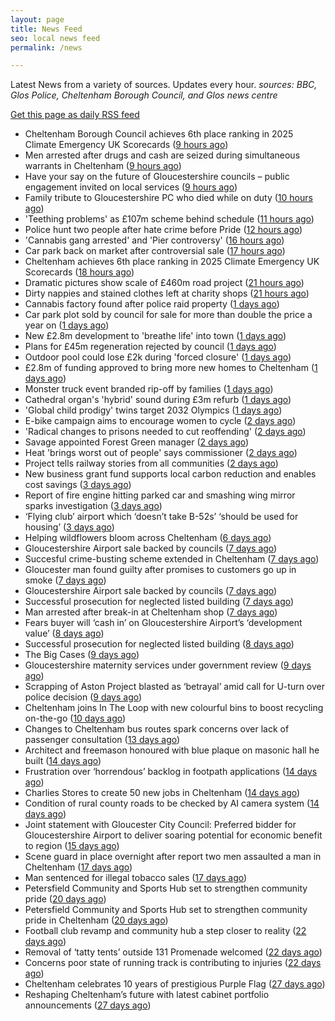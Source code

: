 ```yaml
---
layout: page
title: News Feed
seo: local news feed
permalink: /news

---
```


Latest News from a variety of sources. Updates every hour.
_sources: BBC, Glos Police, Cheltenham Borough Council, and Glos news centre_

[Get this page as daily RSS feed](/daily.rss)

<!-- news_marker starts -->
- Cheltenham Borough Council achieves 6th place ranking in 2025 Climate Emergency UK Scorecards ([9 hours ago](https://gloucesternewscentre.co.uk/cheltenham-borough-council-achieves-6th-place-ranking-in-2025-climate-emergency-uk-scorecards/))
- Men arrested after drugs and cash are seized during simultaneous warrants in Cheltenham ([9 hours ago](https://gloucesternewscentre.co.uk/men-arrested-after-drugs-and-cash-are-seized-during-simultaneous-warrants-in-cheltenham/))
- Have your say on the future of Gloucestershire councils – public engagement invited on local services ([9 hours ago](https://gloucesternewscentre.co.uk/have-your-say-on-the-future-of-gloucestershire-councils-public-engagement-invited-on-local-services/))
- Family tribute to Gloucestershire PC who died while on duty ([10 hours ago](https://gloucesternewscentre.co.uk/family-tribute-to-gloucestershire-pc-who-died-while-on-duty/))
- 'Teething problems' as £107m scheme behind schedule ([11 hours ago](https://www.bbc.com/news/articles/cx2kxwerelzo))
- Police hunt two people after hate crime before Pride ([12 hours ago](https://www.bbc.com/news/articles/c2ezn0d8d8do))
- 'Cannabis gang arrested' and 'Pier controversy' ([16 hours ago](https://www.bbc.com/news/articles/c2le7qgd5zzo))
- Car park back on market after controversial sale ([17 hours ago](https://www.bbc.com/news/articles/czxwp0gxxy3o))
- Cheltenham achieves 6th place ranking in 2025 Climate Emergency UK Scorecards ([18 hours ago](https://www.cheltenham.gov.uk/news/article/3028/cheltenham_achieves_6th_place_ranking_in_2025_climate_emergency_uk_scorecards))
- Dramatic pictures show scale of £460m road project ([21 hours ago](https://www.bbc.com/news/articles/c20wwle56gqo))
- Dirty nappies and stained clothes left at charity shops ([21 hours ago](https://www.bbc.com/news/articles/cy5w35506zko))
- Cannabis factory found after police raid property ([1 days ago](https://www.bbc.com/news/articles/cx2jxv80022o))
- Car park plot sold by council for sale for more than double the price a year on ([1 days ago](https://gloucesternewscentre.co.uk/car-park-plot-sold-by-council-for-sale-for-more-than-double-the-price-a-year-on/))
- New £2.8m development to 'breathe life' into town ([1 days ago](https://www.bbc.com/news/articles/cvg8n8djp0no))
- Plans for £45m regeneration rejected by council ([1 days ago](https://www.bbc.com/news/articles/ckg3jn2207ro))
- Outdoor pool could lose £2k during 'forced closure' ([1 days ago](https://www.bbc.com/news/articles/cvg885vxldgo))
- £2.8m of funding approved to bring more new homes to Cheltenham ([1 days ago](https://www.cheltenham.gov.uk/news/article/3027/28m_of_funding_approved_to_bring_more_new_homes_to_cheltenham))
- Monster truck event branded rip-off by families ([1 days ago](https://www.bbc.com/news/articles/c4gdmy874q4o))
- Cathedral organ's 'hybrid' sound during £3m refurb ([1 days ago](https://www.bbc.com/news/articles/cy4nngn7pgxo))
- 'Global child prodigy' twins target 2032 Olympics ([1 days ago](https://www.bbc.com/news/articles/c0k7x723zr1o))
- E-bike campaign aims to encourage women to cycle ([2 days ago](https://www.bbc.com/news/articles/c9w11l9y7qno))
- 'Radical changes to prisons needed to cut reoffending' ([2 days ago](https://www.bbc.com/news/articles/cm2zz75v286o))
- Savage appointed Forest Green manager ([2 days ago](https://www.bbc.com/sport/football/articles/cgjg551p8ejo))
- Heat 'brings worst out of people' says commissioner ([2 days ago](https://www.bbc.com/news/articles/ckgjjx0ypwpo))
- Project tells railway stories from all communities ([2 days ago](https://www.bbc.com/news/articles/c0l4z258kypo))
- New business grant fund supports local carbon reduction and enables cost savings ([3 days ago](https://www.cheltenham.gov.uk/news/article/3026/new_business_grant_fund_supports_local_carbon_reduction_and_enables_cost_savings))
- Report of fire engine hitting parked car and smashing wing mirror sparks investigation ([3 days ago](https://gloucesternewscentre.co.uk/report-of-fire-engine-hitting-parked-car-and-smashing-wing-mirror-sparks-investigation/))
- ‘Flying club’ airport which ‘doesn’t take B-52s’ ‘should be used for housing’ ([3 days ago](https://gloucesternewscentre.co.uk/flying-club-airport-which-doesnt-take-b-52s-should-be-used-for-housing/))
- Helping wildflowers bloom across Cheltenham ([6 days ago](https://www.cheltenham.gov.uk/news/article/3025/helping_wildflowers_bloom_across_cheltenham))
- Gloucestershire Airport sale backed by councils ([7 days ago](https://gloucesternewscentre.co.uk/gloucestershire-airport-sale-backed-by-councils/))
- Succesful crime-busting scheme extended in Cheltenham ([7 days ago](https://gloucesternewscentre.co.uk/succesful-crime-busting-scheme-extended-in-cheltenham/))
- Gloucester man found guilty after promises to customers go up in smoke ([7 days ago](https://gloucesternewscentre.co.uk/gloucester-man-found-guilty-after-promises-to-customers-go-up-in-smoke/))
- Gloucestershire Airport sale backed by councils ([7 days ago](https://www.cheltenham.gov.uk/news/article/3024/gloucestershire_airport_sale_backed_by_councils))
- Successful prosecution for neglected listed building ([7 days ago](https://gloucesternewscentre.co.uk/successful-prosecution-for-neglected-listed-building/))
- Man arrested after break-in at Cheltenham shop ([7 days ago](https://gloucesternewscentre.co.uk/man-arrested-after-break-in-at-cheltenham-shop/))
- Fears buyer will ‘cash in’ on Gloucestershire Airport’s ‘development value’ ([8 days ago](https://gloucesternewscentre.co.uk/fears-buyer-will-cash-in-on-gloucestershire-airports-development-value/))
- Successful prosecution for neglected listed building ([8 days ago](https://www.cheltenham.gov.uk/news/article/3023/successful_prosecution_for_neglected_listed_building))
- The Big Cases ([9 days ago](https://www.bbc.co.uk/iplayer/episode/m001z7w2))
- Gloucestershire maternity services under government review ([9 days ago](https://www.bbc.co.uk/sounds/play/p0ll39jx))
- Scrapping of Aston Project blasted as ‘betrayal’ amid call for U-turn over police decision ([9 days ago](https://gloucesternewscentre.co.uk/scrapping-of-aston-project-blasted-as-betrayal-amid-call-for-u-turn-over-police-decision/))
- Cheltenham joins In The Loop with new colourful bins to boost recycling on-the-go ([10 days ago](https://www.cheltenham.gov.uk/news/article/3022/cheltenham_joins_in_the_loop_with_new_colourful_bins_to_boost_recycling_on-the-go))
- Changes to Cheltenham bus routes spark concerns over lack of passenger consultation ([13 days ago](https://gloucesternewscentre.co.uk/changes-to-cheltenham-bus-routes-spark-concerns-over-lack-of-passenger-consultation/))
- Architect and freemason honoured with blue plaque on masonic hall he built ([14 days ago](https://gloucesternewscentre.co.uk/architect-and-freemason-honoured-with-blue-plaque-on-masonic-hall-he-built/))
- Frustration over ‘horrendous’ backlog in footpath applications ([14 days ago](https://gloucesternewscentre.co.uk/frustration-over-horrendous-backlog-in-footpath-applications/))
- Charlies Stores to create 50 new jobs in Cheltenham ([14 days ago](https://gloucesternewscentre.co.uk/charlies-stores-to-create-50-new-jobs-in-cheltenham/))
- Condition of rural county roads to be checked by AI camera system ([14 days ago](https://gloucesternewscentre.co.uk/condition-of-rural-county-roads-to-be-checked-by-ai-camera-system/))
- Joint statement with Gloucester City Council: Preferred bidder for Gloucestershire Airport to deliver soaring potential for economic benefit to region ([15 days ago](https://www.cheltenham.gov.uk/news/article/3021/joint_statement_with_gloucester_city_council_preferred_bidder_for_gloucestershire_airport_to_deliver_soaring_potential_for_economic_benefit_to_region))
- Scene guard in place overnight after report two men assaulted a man in Cheltenham ([17 days ago](https://gloucesternewscentre.co.uk/scene-guard-in-place-overnight-after-report-two-men-assaulted-a-man-in-cheltenham/))
- Man sentenced for illegal tobacco sales ([17 days ago](https://gloucesternewscentre.co.uk/man-sentenced-for-illegal-tobacco-sales/))
- Petersfield Community and Sports Hub set to strengthen community pride ([20 days ago](https://gloucesternewscentre.co.uk/petersfield-community-and-sports-hub-set-to-strengthen-community-pride/))
- Petersfield Community and Sports Hub set to strengthen community pride in Cheltenham ([20 days ago](https://www.cheltenham.gov.uk/news/article/3020/petersfield_community_and_sports_hub_set_to_strengthen_community_pride_in_cheltenham))
- Football club revamp and community hub a step closer to reality ([22 days ago](https://gloucesternewscentre.co.uk/football-club-revamp-and-community-hub-a-step-closer-to-reality/))
- Removal of ‘tatty tents’ outside 131 Promenade welcomed ([22 days ago](https://gloucesternewscentre.co.uk/removal-of-tatty-tents-outside-131-promenade-welcomed/))
- Concerns poor state of running track is contributing to injuries ([22 days ago](https://gloucesternewscentre.co.uk/concerns-poor-state-of-running-track-is-contributing-to-injuries/))
- Cheltenham celebrates 10 years of prestigious Purple Flag ([27 days ago](https://www.cheltenham.gov.uk/news/article/3019/cheltenham_celebrates_10_years_of_prestigious_purple_flag))
- Reshaping Cheltenham’s future with latest cabinet portfolio announcements ([27 days ago](https://www.cheltenham.gov.uk/news/article/3018/reshaping_cheltenhams_future_with_latest_cabinet_portfolio_announcements))

<!-- news_marker ends -->
